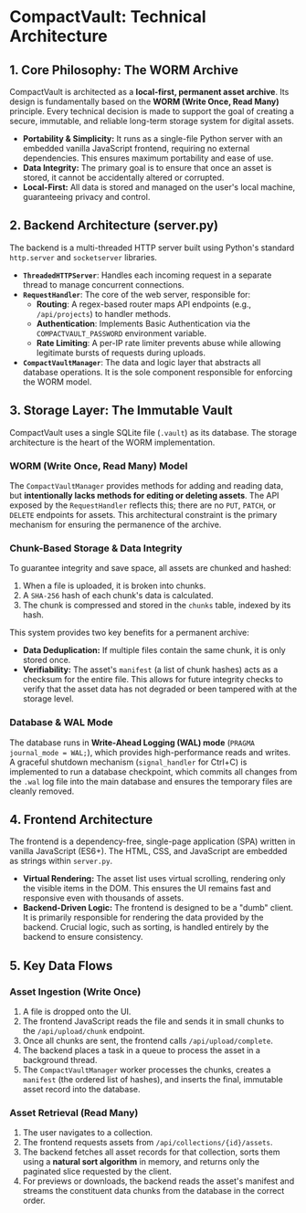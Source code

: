 # CompactVault: Technical Architecture

## 1. Core Philosophy: The WORM Archive

CompactVault is architected as a **local-first, permanent asset archive**. Its design is fundamentally based on the **WORM (Write Once, Read Many)** principle. Every technical decision is made to support the goal of creating a secure, immutable, and reliable long-term storage system for digital assets.

-   **Portability & Simplicity:** It runs as a single-file Python server with an embedded vanilla JavaScript frontend, requiring no external dependencies. This ensures maximum portability and ease of use.
-   **Data Integrity:** The primary goal is to ensure that once an asset is stored, it cannot be accidentally altered or corrupted.
-   **Local-First:** All data is stored and managed on the user's local machine, guaranteeing privacy and control.

## 2. Backend Architecture (server.py)

The backend is a multi-threaded HTTP server built using Python's standard `http.server` and `socketserver` libraries.

-   **`ThreadedHTTPServer`**: Handles each incoming request in a separate thread to manage concurrent connections.
-   **`RequestHandler`**: The core of the web server, responsible for:
    -   **Routing**: A regex-based router maps API endpoints (e.g., `/api/projects`) to handler methods.
    -   **Authentication**: Implements Basic Authentication via the `COMPACTVAULT_PASSWORD` environment variable.
    -   **Rate Limiting**: A per-IP rate limiter prevents abuse while allowing legitimate bursts of requests during uploads.
-   **`CompactVaultManager`**: The data and logic layer that abstracts all database operations. It is the sole component responsible for enforcing the WORM model.

## 3. Storage Layer: The Immutable Vault

CompactVault uses a single SQLite file (`.vault`) as its database. The storage architecture is the heart of the WORM implementation.

### WORM (Write Once, Read Many) Model

The `CompactVaultManager` provides methods for adding and reading data, but **intentionally lacks methods for editing or deleting assets**. The API exposed by the `RequestHandler` reflects this; there are no `PUT`, `PATCH`, or `DELETE` endpoints for assets. This architectural constraint is the primary mechanism for ensuring the permanence of the archive.

### Chunk-Based Storage & Data Integrity

To guarantee integrity and save space, all assets are chunked and hashed:

1.  When a file is uploaded, it is broken into chunks.
2.  A `SHA-256` hash of each chunk's data is calculated.
3.  The chunk is compressed and stored in the `chunks` table, indexed by its hash.

This system provides two key benefits for a permanent archive:
-   **Data Deduplication:** If multiple files contain the same chunk, it is only stored once.
-   **Verifiability:** The asset's `manifest` (a list of chunk hashes) acts as a checksum for the entire file. This allows for future integrity checks to verify that the asset data has not degraded or been tampered with at the storage level.

### Database & WAL Mode

The database runs in **Write-Ahead Logging (WAL) mode** (`PRAGMA journal_mode = WAL;`), which provides high-performance reads and writes. A graceful shutdown mechanism (`signal_handler` for Ctrl+C) is implemented to run a database checkpoint, which commits all changes from the `.wal` log file into the main database and ensures the temporary files are cleanly removed.

## 4. Frontend Architecture

The frontend is a dependency-free, single-page application (SPA) written in vanilla JavaScript (ES6+). The HTML, CSS, and JavaScript are embedded as strings within `server.py`.

-   **Virtual Rendering:** The asset list uses virtual scrolling, rendering only the visible items in the DOM. This ensures the UI remains fast and responsive even with thousands of assets.
-   **Backend-Driven Logic:** The frontend is designed to be a "dumb" client. It is primarily responsible for rendering the data provided by the backend. Crucial logic, such as sorting, is handled entirely by the backend to ensure consistency.

## 5. Key Data Flows

### Asset Ingestion (Write Once)

1.  A file is dropped onto the UI.
2.  The frontend JavaScript reads the file and sends it in small chunks to the `/api/upload/chunk` endpoint.
3.  Once all chunks are sent, the frontend calls `/api/upload/complete`.
4.  The backend places a task in a queue to process the asset in a background thread.
5.  The `CompactVaultManager` worker processes the chunks, creates a `manifest` (the ordered list of hashes), and inserts the final, immutable asset record into the database.

### Asset Retrieval (Read Many)

1.  The user navigates to a collection.
2.  The frontend requests assets from `/api/collections/{id}/assets`.
3.  The backend fetches all asset records for that collection, sorts them using a **natural sort algorithm** in memory, and returns only the paginated slice requested by the client.
4.  For previews or downloads, the backend reads the asset's manifest and streams the constituent data chunks from the database in the correct order.

